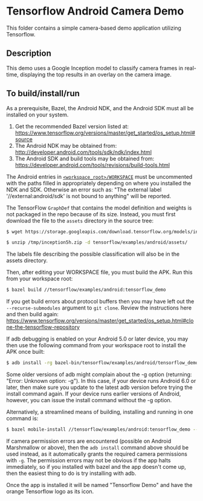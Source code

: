 # Tensorflow Android Camera Demo

This folder contains a simple camera-based demo application utilizing Tensorflow.

## Description

This demo uses a Google Inception model to classify camera frames in real-time,
displaying the top results in an overlay on the camera image.

## To build/install/run

As a prerequisite, Bazel, the Android NDK, and the Android SDK must all be
installed on your system.

1. Get the recommended Bazel version listed at:
        https://www.tensorflow.org/versions/master/get_started/os_setup.html#source
2. The Android NDK may be obtained from:
        http://developer.android.com/tools/sdk/ndk/index.html
3. The Android SDK and build tools may be obtained from:
        https://developer.android.com/tools/revisions/build-tools.html

The Android entries in [`<workspace_root>/WORKSPACE`](../../WORKSPACE) must be
uncommented with the paths filled in appropriately depending on where you
installed the NDK and SDK. Otherwise an error such as:
"The external label '//external:android/sdk' is not bound to anything" will
be reported.

The TensorFlow `GraphDef` that contains the model definition and weights
is not packaged in the repo because of its size. Instead, you must
first download the file to the `assets` directory in the source tree:

```bash
$ wget https://storage.googleapis.com/download.tensorflow.org/models/inception5h.zip -O /tmp/inception5h.zip

$ unzip /tmp/inception5h.zip -d tensorflow/examples/android/assets/
```

The labels file describing the possible classification will also be in the
assets directory.

Then, after editing your WORKSPACE file, you must build the APK. Run this from
your workspace root:

```bash
$ bazel build //tensorflow/examples/android:tensorflow_demo
```

If you get build errors about protocol buffers then you may have left out the
`--recurse-submodules` argument to `git clone`. Review the instructions
here and then build again:
https://www.tensorflow.org/versions/master/get_started/os_setup.html#clone-the-tensorflow-repository

If adb debugging is enabled on your Android 5.0 or later device, you may then
use the following command from your workspace root to install the APK once
built:

```bash
$ adb install -rg bazel-bin/tensorflow/examples/android/tensorflow_demo.apk
```

Some older versions of adb might complain about the -g option (returning: "Error: Unknown option: -g").
In this case, if your device runs Android 6.0 or later, then make sure you update to
the latest adb version before trying the install command again. If your device runs earlier
versions of Android, however, you can issue the install command without the -g option.

Alternatively, a streamlined means of building, installing and running in one
command is:

```bash
$ bazel mobile-install //tensorflow/examples/android:tensorflow_demo --start_app
```

If camera permission errors are encountered (possible on Android Marshmallow or
above), then the `adb install` command above should be used instead, as it
automatically grants the required camera permissions with `-g`. The permission
errors may not be obvious if the app halts immediately, so if you installed
with bazel and the app doesn't come up, then the easiest thing to do is try
installing with adb.

Once the app is installed it will be named "Tensorflow Demo" and have the orange
Tensorflow logo as its icon.
